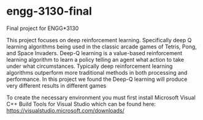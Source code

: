 # engg-3130-final
Final project for ENGG*3130

This project focuses on deep reinforcement learning. Specifically deep Q learning algorithms being used in the classic arcade games of Tetris, Pong, and Space Invaders. Deep-Q learning is a value-based reinforcement learning algorithm to learn a policy telling an agent what action to take under what circumstances. Typically deep reinforcement learning algorithms outperform more traditional methods in both processing and performance. In this project we found the Deep-Q learning will produce very different results in different games

To create the necessary environment you must first install Microsoft Visual C++ Build Tools for Visual Studio which can be found here: https://visualstudio.microsoft.com/downloads/
